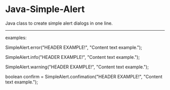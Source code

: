 # Java-Simple-Alert
Java class to create simple alert dialogs in one line.

---
examples:

SimpleAlert.error("HEADER EXAMPLE!", "Content text example.");
        

SimpleAlert.info("HEADER EXAMPLE!", "Content text example.");
        

SimpleAlert.warning("HEADER EXAMPLE!", "Content text example.");
        

boolean confirm = SimpleAlert.confimation("HEADER EXAMPLE!", "Content text example.");
